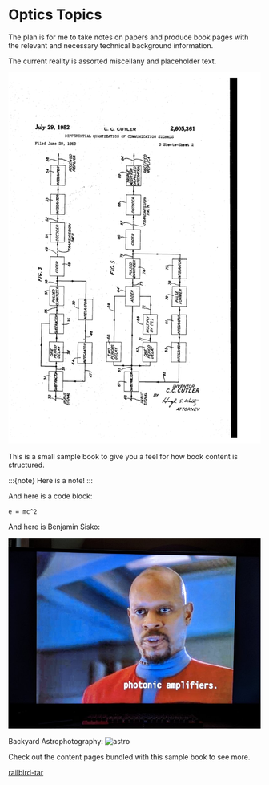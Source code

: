 # Optics Topics

The plan is for me to take notes on papers and produce book pages with the relevant and necessary technical background information.

The current reality is assorted miscellany and placeholder text.

![cccutler2](../images/US2605361-drawings-page-2.png)


This is a small sample book to give you a feel for how book content is
structured.

:::{note}
Here is a note!
:::

And here is a code block:

```
e = mc^2
```

And here is Benjamin Sisko:

![sisko](../images/photonic_amplifiers.jpg)

Backyard Astrophotography:
![astro](../images/20240824_BenCorner_AstroPhoto_DSC00549.jpg)

Check out the content pages bundled with this sample book to see more.


[railbird-tar](../examples/8cd5698617cff3c84c231d5eed05fce9ebacc31dc0f70e3623b1043233ee1cd5.tar)

